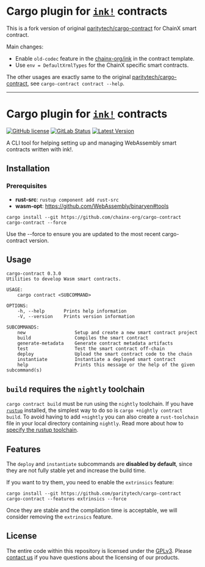 # Cargo plugin for [`ink!`](https://github.com/chainx-org/ink) contracts

This is a fork version of original [paritytech/cargo-contract](https://github.com/paritytech/cargo-contract) for ChainX smart contract.

Main changes:

- Enable `old-codec` feature in the [chainx-org/ink](https://github.com/chainx-org/ink) in the contract template.
- Use `env = DefaultXrmlTypes` for the ChainX specific smart contracts.

The other usages are exactly same to the original [paritytech/cargo-contract](https://github.com/paritytech/cargo-contract), see `cargo-contract contract --help`.

-----------------------------

# Cargo plugin for [`ink!`](https://github.com/paritytech/ink) contracts

[![GitHub license](https://img.shields.io/github/license/paritytech/cargo-contract)](LICENSE) 
[![GitLab Status](https://gitlab.parity.io/parity/cargo-contract/badges/master/pipeline.svg)](https://gitlab.parity.io/parity/cargo-contract/pipelines)
[![Latest Version](https://img.shields.io/crates/v/cargo-contract.svg)](https://crates.io/crates/cargo-contract)

A CLI tool for helping setting up and managing WebAssembly smart contracts written with ink!.

## Installation

### Prerequisites

- **rust-src**: `rustup component add rust-src`
- **wasm-opt**: https://github.com/WebAssembly/binaryen#tools

`cargo install --git https://github.com/chainx-org/cargo-contract cargo-contract --force`

Use the --force to ensure you are updated to the most recent cargo-contract version.

## Usage

```
cargo-contract 0.3.0
Utilities to develop Wasm smart contracts.

USAGE:
    cargo contract <SUBCOMMAND>

OPTIONS:
    -h, --help       Prints help information
    -V, --version    Prints version information

SUBCOMMANDS:
    new                  Setup and create a new smart contract project
    build                Compiles the smart contract
    generate-metadata    Generate contract metadata artifacts
    test                 Test the smart contract off-chain
    deploy               Upload the smart contract code to the chain
    instantiate          Instantiate a deployed smart contract
    help                 Prints this message or the help of the given subcommand(s)
```

## `build` requires the `nightly` toolchain

`cargo contract build` must be run using the `nightly` toolchain. If you have 
[`rustup`](https://github.com/rust-lang/rustup) installed, the simplest way to do so is `cargo +nightly contract build`.
To avoid having to add `+nightly` you can also create a `rust-toolchain` file in your local directory containing 
`nightly`. Read more about how to [specify the rustup toolchain](https://github.com/rust-lang/rustup#override-precedence).

## Features

The `deploy` and `instantiate` subcommands are **disabled by default**, since they are not fully stable yet and increase the build time.

If you want to try them, you need to enable the `extrinsics` feature:

`cargo install --git https://github.com/paritytech/cargo-contract cargo-contract --features extrinsics --force`

Once they are stable and the compilation time is acceptable, we will consider removing the `extrinsics` feature.

## License

The entire code within this repository is licensed under the [GPLv3](LICENSE). Please [contact us](https://www.parity.io/contact/) if you have questions about the licensing of our products.


